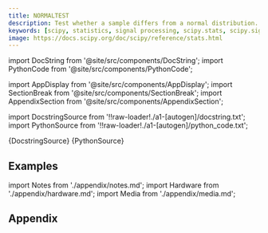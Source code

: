 ```yaml
---
title: NORMALTEST
description: Test whether a sample differs from a normal distribution. This function tests the null hypothesis that a sample comes from a normal distribution.  It is based on D'Agostino and Pearson's [1]_, [2]_ test that combines skew and kurtosis to produce an omnibus test of normality.
keywords: [scipy, statistics, signal processing, scipy.stats, scipy.signal, scipy.stats.normaltest]
image: https://docs.scipy.org/doc/scipy/reference/stats.html
---
```


[//]: # (Custom component imports)

import DocString from '@site/src/components/DocString';
import PythonCode from '@site/src/components/PythonCode';

import AppDisplay from '@site/src/components/AppDisplay';
import SectionBreak from '@site/src/components/SectionBreak';
import AppendixSection from '@site/src/components/AppendixSection';

[//]: # (Docstring)

import DocstringSource from '!!raw-loader!./a1-[autogen]/docstring.txt';
import PythonSource from '!!raw-loader!./a1-[autogen]/python_code.txt';


<DocString>{DocstringSource}</DocString>
<PythonCode GLink='SCIPY/stats/NORMALTEST/NORMALTEST.py'>{PythonSource}</PythonCode>


<SectionBreak />

    

[//]: # (Examples)

## Examples

<AppDisplay 
  GLink='SCIPY/stats/NORMALTEST'
  nodeLabel='NORMALTEST'>
</AppDisplay>

<SectionBreak />

    

[//]: # (Appendix)

import Notes from './appendix/notes.md';
import Hardware from './appendix/hardware.md';
import Media from './appendix/media.md';

## Appendix

<AppendixSection index={0} folderPath='nodes/SCIPY/stats/NORMALTEST/appendix/'><Notes /></AppendixSection>
<AppendixSection index={1} folderPath='nodes/SCIPY/stats/NORMALTEST/appendix/'><Hardware /></AppendixSection>
<AppendixSection index={2} folderPath='nodes/SCIPY/stats/NORMALTEST/appendix/'><Media /></AppendixSection>


